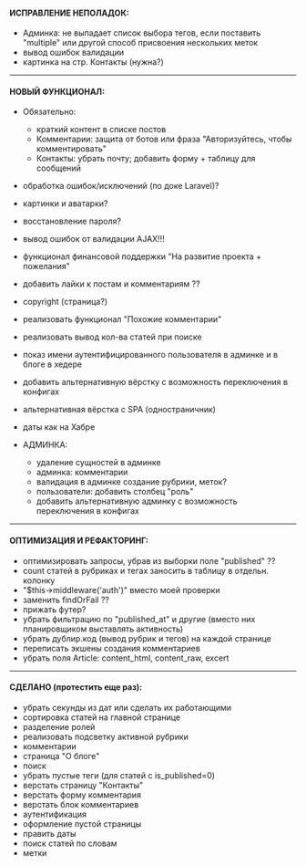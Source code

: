 
#### ИСПРАВЛЕНИЕ НЕПОЛАДОК:
- Админка: не выпадает список выбора тегов, если поставить "multiple" или другой способ присвоения нескольких меток
- вывод ошибок валидации
- картинка на стр. Контакты (нужна?)


---
#### НОВЫЙ ФУНКЦИОНАЛ:
- Обязательно:
    - краткий контент в списке постов
    - Комментарии: защита от ботов или фраза "Авторизуйтесь, чтобы комментировать"
    - Контакты: убрать почту; добавить форму + таблицу для сообщений

- обработка ошибок/исключений (по доке Laravel)?
- картинки и аватарки?
- восстановление пароля?
- вывод ошибок от валидации AJAX!!!
- функционал финансовой поддержки "На развитие проекта + пожелания"
- добавить лайки к постам и комментариям ??
- copyright (страница?)
- реализовать функционал "Похожие комментарии"
- реализовать вывод кол-ва статей при поиске
- показ имени аутентифицированного пользователя в админке и в блоге в хедере
- добавить альтернативную вёрстку с возможность переключения в конфигах
- альтернативная вёрстка с SPA (одностраничник)
- даты как на Хабре

- АДМИНКА:
    - удаление сущностей в админке
    - админка: комментарии
    - валидация в админке создание рубрики, меток?
    - пользователи: добавить столбец "роль"
    - добавить альтернативную админку с возможность переключения в конфигах


---
#### ОПТИМИЗАЦИЯ И РЕФАКТОРИНГ:
- оптимизировать запросы, убрав из выборки поле "published" ??
- count статей в рубриках и тегах заносить в таблицу в отдельн. колонку
- "$this->middleware('auth')" вместо моей проверки
- заменить findOrFail ??
- прижать футер?
- убрать фильтрацию по "published_at" и другие (вместо них планировщиком выставлять активность)
- убрать дублир.код (вывод рубрик и тегов) на каждой странице
- переписать экшены создания комментариев
- убрать поля Article: content_html, content_raw, excert


---
#### СДЕЛАНО (протестить еще раз):
- убрать секунды из дат или сделать их работающими
- сортировка статей на главной странице
- разделение ролей
- реализовать подсветку активной рубрики
- комментарии
- страница "О блоге"
- поиск
- убрать пустые теги (для статей с is_published=0)
- верстать страницу "Контакты"
- верстать форму комментария
- верстать блок комментариев
- аутентификация
- оформление пустой страницы
- править даты
- поиск статей по словам
- метки
